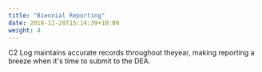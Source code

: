 ```yaml
---
title: "Biennial Reporting"
date: 2018-12-28T15:14:39+10:00
weight: 4
---
```


C2 Log maintains accurate records throughout theyear, making reporting a breeze when it's time to submit to the DEA.
